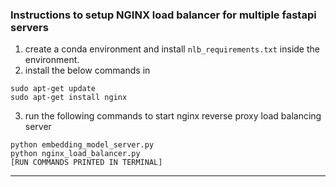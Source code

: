 ### Instructions to setup NGINX load balancer for multiple fastapi servers

1. create a conda environment and install `nlb_requirements.txt` inside the environment.
2. install the below commands in 
```
sudo apt-get update
sudo apt-get install nginx
```
3. run the following commands to start nginx reverse proxy load balancing server
```
python embedding_model_server.py
python nginx_load_balancer.py
[RUN COMMANDS PRINTED IN TERMINAL]
```
---
